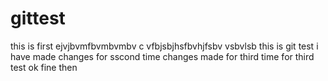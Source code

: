 # gittest

this is first ejvjbvmfbvmbvmbv  c vfbjsbjhsfbvhjfsbv vsbvlsb
this is git test
i have made changes for sscond time changes made for third time for third test
ok fine then
